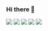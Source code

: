 ### Hi there 👋

<!--
**RyusukeYashiro/RyusukeYashiro** is a ✨ _special_ ✨ repository because its `README.md` (this file) appears on your GitHub profile.

Here are some ideas to get you started:

- 🔭 I’m currently working on ...
- 🌱 I’m currently learning ...
- 👯 I’m looking to collaborate on ...
- 🤔 I’m looking for help with ...
- 💬 Ask me about ...
- 📫 How to reach me: ...
- 😄 Pronouns: ...
- ⚡ Fun fact: ...
-->


![](http://github-profile-summary-cards.vercel.app/api/cards/profile-details?username={RyusukeYashiro}&theme={github})
![](http://github-profile-summary-cards.vercel.app/api/cards/repos-per-language?username={RyusukeYashiro}&theme={github}&exclude={exclude})
![](http://github-profile-summary-cards.vercel.app/api/cards/most-commit-language?username={RyusukeYashiro}&theme={github}&exclude={exclude})
![](http://github-profile-summary-cards.vercel.app/api/cards/stats?username={RyusukeYashiro}&theme={github})
![](http://github-profile-summary-cards.vercel.app/api/cards/productive-time?username={RyusukeYashiro}&theme={github}&utcOffset={utcOffset})


